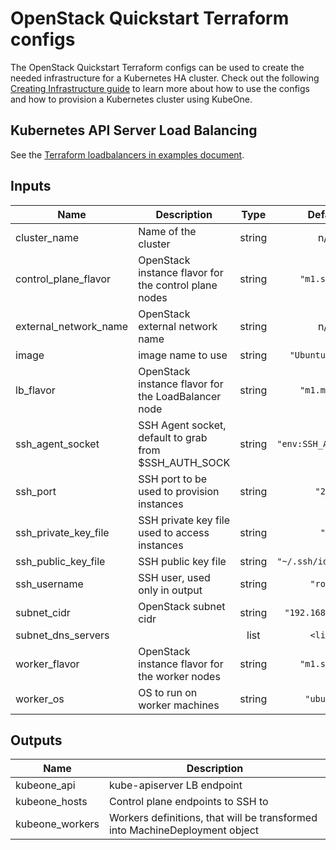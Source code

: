 # OpenStack Quickstart Terraform configs

The OpenStack Quickstart Terraform configs can be used to create the needed
infrastructure for a Kubernetes HA cluster. Check out the following
[Creating Infrastructure guide][docs-infrastructure] to learn more about how to
use the configs and how to provision a Kubernetes cluster using KubeOne.

## Kubernetes API Server Load Balancing

See the [Terraform loadbalancers in examples document][docs-tf-loadbalancer].

[docs-infrastructure]: https://docs.kubermatic.com/kubeone/master/guides/using_terraform_configs/
[docs-tf-loadbalancer]: https://docs.kubermatic.com/kubeone/master/examples/ha_load_balancing/

## Inputs

| Name | Description | Type | Default | Required |
|------|-------------|:----:|:-----:|:-----:|
| cluster\_name | Name of the cluster | string | n/a | yes |
| control\_plane\_flavor | OpenStack instance flavor for the control plane nodes | string | `"m1.small"` | no |
| external\_network\_name | OpenStack external network name | string | n/a | yes |
| image | image name to use | string | `"Ubuntu 18.04"` | no |
| lb\_flavor | OpenStack instance flavor for the LoadBalancer node | string | `"m1.micro"` | no |
| ssh\_agent\_socket | SSH Agent socket, default to grab from $SSH_AUTH_SOCK | string | `"env:SSH_AUTH_SOCK"` | no |
| ssh\_port | SSH port to be used to provision instances | string | `"22"` | no |
| ssh\_private\_key\_file | SSH private key file used to access instances | string | `""` | no |
| ssh\_public\_key\_file | SSH public key file | string | `"~/.ssh/id_rsa.pub"` | no |
| ssh\_username | SSH user, used only in output | string | `"root"` | no |
| subnet\_cidr | OpenStack subnet cidr | string | `"192.168.1.0/24"` | no |
| subnet\_dns\_servers |  | list | `<list>` | no |
| worker\_flavor | OpenStack instance flavor for the worker nodes | string | `"m1.small"` | no |
| worker\_os | OS to run on worker machines | string | `"ubuntu"` | no |

## Outputs

| Name | Description |
|------|-------------|
| kubeone\_api | kube-apiserver LB endpoint |
| kubeone\_hosts | Control plane endpoints to SSH to |
| kubeone\_workers | Workers definitions, that will be transformed into MachineDeployment object |
